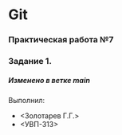 # Git
### Практическая работа №7
### Задание 1.
##### Изменено в ветке main
Выполнил:
* <Золотарев Г.Г.>
* <УВП-313>